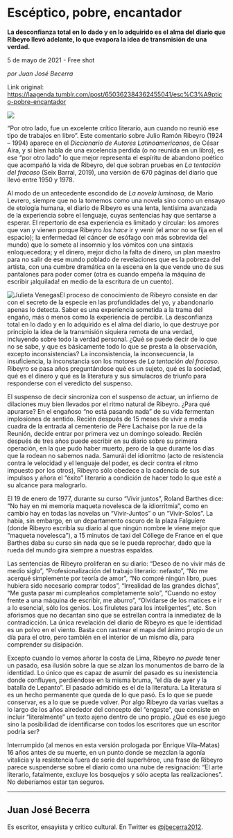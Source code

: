 # Escéptico, pobre, encantador

**La desconfianza total en lo dado y en lo adquirido es el alma del diario que Ribeyro llevó adelante, lo que evapora la idea de transmisión de una verdad.**

5 de mayo de 2021 - Free shot

_por Juan José Becerra_

Link original: https://laagenda.tumblr.com/post/650362384362455041/esc%C3%A9ptico-pobre-encantador

![](https://64.media.tumblr.com/387078f1db36c34ee19b4885ccbaf0d9/a6c815346da63850-59/s500x750/11792353fd12a82902a6f561d30ac5c7793eb7f5.jpg)

“Por otro lado, fue un excelente crítico literario, aun cuando no reunió ese tipo de trabajos en libro”. Este comentario sobre Julio Ramón Ribeyro (1924 – 1994) aparece en el *Diccionario de Autores Latinoamericanos*, de César Aira, y si bien habla de una excelencia perdida (o no reunida en un libro), es ese “por otro lado” lo que mejor representa el espíritu de abandono poético que acompañó la vida de Ribeyro, del que sobran pruebas en *La tentación del fracaso* (Seix Barral, 2019), una versión de 670 páginas del diario que llevó entre 1950 y 1978.

Al modo de un antecedente escondido de *La novela luminosa*, de Mario Levrero, siempre que no la tomemos como una novela sino como un ensayo de etología humana, el diario de Ribeyro es una lenta, lentísima avanzada de la experiencia sobre el lenguaje, cuyas sentencias hay que sentarse a esperar. El repertorio de esa experiencia es limitado y circular: los amores que van y vienen porque Ribeyro *los hace* ir y venir (el amor no se fija en el espacio); la enfermedad (el cáncer de esófago con más sobrevida del mundo) que lo somete al insomnio y los vómitos con una sintaxis enloquecedora; y el dinero, mejor dicho la falta de dinero, un plan maestro para no salir de ese mundo poblado de revelaciones que es la pobreza del artista, con una cumbre dramática en la escena en la que vende uno de sus pantalones para poder comer (otra es cuando empeña la máquina de escribir ¡alquilada! en medio de la escritura de un cuento).   

![Julieta Venegas](https://64.media.tumblr.com/6686c41a5870687c6c45c81c2668e7cb/a6c815346da63850-10/s250x400/d4a42e3f565630e5fbb0f9b113210f30212dc118.jpg)El proceso de conocimiento de Ribeyro consiste en dar con el secreto de la especie en las profundidades del yo, y abandonarlo apenas lo detecta. Saber es una experiencia sometida a la trama del engaño, más o menos como la experiencia de percibir. La desconfianza total en lo dado y en lo adquirido es el alma del diario, lo que destruye por principio la idea de la transmisión siquiera remota de una verdad, incluyendo sobre todo la verdad personal. ¿Qué se puede decir de lo que no se sabe, y que es básicamente todo lo que se presta a la observación, excepto inconsistencias? La inconsistencia, la inconsecuencia, la insuficiencia, la inconstancia son los motores de *La tentación del fracaso*. Ribeyro se pasa años preguntándose qué es un sujeto, qué es la sociedad, qué es el dinero y qué es la literatura y sus simulacros de triunfo para responderse con el veredicto del suspenso. 

El suspenso de decir sincroniza con el suspenso de actuar, un infierno de dilaciones muy bien llevados por el ritmo natural de Ribeyro. ¿Para qué apurarse? En el engañoso “no está pasando nada” de su vida fermentan implosiones de sentido. Recién después de 15 meses de vivir a media cuadra de la entrada al cementerio de Pére Lachaise por la rue de la Reunión, decide entrar por primera vez un domingo soleado. Recién después de tres años puede escribir en su diario sobre su primera operación, en la que pudo haber muerto, pero de la que durante los días que la rodean no sabemos nada. Samurái del idiorritmo (acto de resistencia contra le velocidad y el lenguaje del poder, es decir contra el ritmo impuesto por los otros), Ribeyro sólo obedece a la cadencia de sus impulsos y añora el “éxito” literario a condición de hacer todo lo que esté a su alcance para malograrlo.   

El 19 de enero de 1977, durante su curso “Vivir juntos”, Roland Barthes dice: “No hay en mi memoria maqueta novelesca de la idiorritmia”, como en cambio hay en todas las novelas un “Vivir-Juntos” o un “Vivir-Solos”. La había, sin embargo, en un departamento oscuro de la plaza Falguiere (donde Ribeyro escribía su diario al que ningún nombre le viene mejor que “maqueta novelesca”), a 15 minutos de taxi del Cóllege de France en el que Barthes daba su curso sin nada que se le pueda reprochar, dado que la rueda del mundo gira siempre a nuestras espaldas.

Las sentencias de Ribeyro proliferan en su diario: “Deseo de no vivir más de medio siglo”, “Profesionalización del trabajo literario: nefasto”, “No me acerqué simplemente por teoría de amor”, “No compré ningún libro, pues hubiera sido necesario comprar todos”, “Irrealidad de las grandes dichas”, “Me gusta pasar mi cumpleaños completamente solo”, “Cuando no estoy frente a una máquina de escribir, me aburro”, “Olvidarse de los matices e ir a lo esencial, sólo los genios. Los firuletes para los inteligentes”, etc. Son aforismos que no decantan sino que se estrellan contra la inmediatez de la contradicción. La única revelación del diario de Ribeyro es que le identidad es un polvo en el viento. Basta con rastrear el mapa del ánimo propio de un día para el otro, pero también en el interior de un mismo día, para comprender su disipación. 

Excepto cuando lo vemos añorar la costa de Lima, Ribeyro *no puede* tener un pasado, esa ilusión sobre la que se alzan los monumentos de barro de la identidad. Lo único que es capaz de asumir del pasado es su inexistencia donde confluyen, perdiéndose en la misma bruma, “el día de ayer y la batalla de Lepanto”. El pasado admitido es el de la literatura. La literatura sí es un hecho permanente que queda de lo que pasó. Es lo que se puede conservar, es a lo que se puede volver. Por algo Ribeyro da varias vueltas a lo largo de los años alrededor del concepto del “engaste”, que consiste en incluir “literalmente” un texto ajeno dentro de uno propio. ¿Qué es ese juego sino la posibilidad de identificarse con todos los escritores que un escritor podría ser?

Interrumpido (al menos en esta versión prologada por Enrique Vila–Matas) 16 años antes de su muerte, en un punto donde se mezclan la agonía vitalicia y la resistencia fuera de serie del superhéroe, una frase de Ribeyro parece suspenderse sobre el diario como una nube de resignación: “El arte literario, fatalmente, excluye los bosquejos y sólo acepta las realizaciones”. No deberíamos estar tan seguros.   



---

Juan José Becerra
-----------------

 Es escritor, ensayista y crítico cultural. En Twitter es [@jbecerra2012](https://twitter.com/jbecerra2012). 

